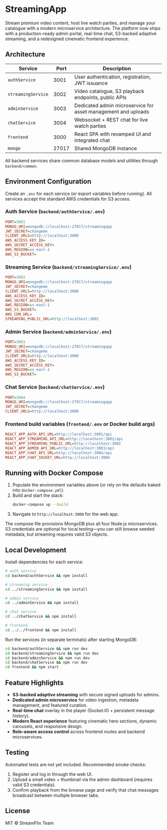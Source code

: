 # StreamingApp

Stream premium video content, host live watch parties, and manage your catalogue with a modern microservice architecture. The platform now ships with a production-ready admin portal, real-time chat, S3-backed adaptive streaming, and a redesigned cinematic frontend experience.

## Architecture

| Service | Port | Description |
| --- | --- | --- |
| `authService` | 3001 | User authentication, registration, JWT issuance |
| `streamingService` | 3002 | Video catalogue, S3 playback endpoints, public APIs |
| `adminService` | 3003 | Dedicated admin microservice for asset management and uploads |
| `chatService` | 3004 | Websocket + REST chat for live watch parties |
| `frontend` | 3000 | React SPA with revamped UI and integrated chat |
| `mongo` | 27017 | Shared MongoDB instance |

All backend services share common database models and utilities through `backend/common`.

## Environment Configuration

Create an `.env` for each service (or export variables before running). All services accept the standard AWS credentials for S3 access.

### Auth Service (`backend/authService/.env`)
```ini
PORT=3001
MONGO_URI=mongodb://localhost:27017/streamingapp
JWT_SECRET=changeme
CLIENT_URLS=http://localhost:3000
AWS_ACCESS_KEY_ID=
AWS_SECRET_ACCESS_KEY=
AWS_REGION=us-east-1
AWS_S3_BUCKET=
```

### Streaming Service (`backend/streamingService/.env`)
```ini
PORT=3002
MONGO_URI=mongodb://localhost:27017/streamingapp
JWT_SECRET=changeme
CLIENT_URLS=http://localhost:3000
AWS_ACCESS_KEY_ID=
AWS_SECRET_ACCESS_KEY=
AWS_REGION=us-east-1
AWS_S3_BUCKET=
AWS_CDN_URL=
STREAMING_PUBLIC_URL=http://localhost:3002
```

### Admin Service (`backend/adminService/.env`)
```ini
PORT=3003
MONGO_URI=mongodb://localhost:27017/streamingapp
JWT_SECRET=changeme
CLIENT_URLS=http://localhost:3000
AWS_ACCESS_KEY_ID=
AWS_SECRET_ACCESS_KEY=
AWS_REGION=us-east-1
AWS_S3_BUCKET=
```

### Chat Service (`backend/chatService/.env`)
```ini
PORT=3004
MONGO_URI=mongodb://localhost:27017/streamingapp
JWT_SECRET=changeme
CLIENT_URLS=http://localhost:3000
```

### Frontend build variables (`frontend/.env` or Docker build args)
```ini
REACT_APP_AUTH_API_URL=http://localhost:3001/api
REACT_APP_STREAMING_API_URL=http://localhost:3002/api
REACT_APP_STREAMING_PUBLIC_URL=http://localhost:3002
REACT_APP_ADMIN_API_URL=http://localhost:3003/api
REACT_APP_CHAT_API_URL=http://localhost:3004/api
REACT_APP_CHAT_SOCKET_URL=http://localhost:3004
```

## Running with Docker Compose

1. Populate the environment variables above (or rely on the defaults baked into `docker-compose.yml`).
2. Build and start the stack:
   ```bash
   docker-compose up --build
   ```
3. Navigate to `http://localhost:3000` for the web app.

The compose file provisions MongoDB plus all four Node.js microservices. S3 credentials are optional for local testing—you can still browse seeded metadata, but streaming requires valid S3 objects.

## Local Development

Install dependencies for each service:

```bash
# auth service
cd backend/authService && npm install

# streaming service
cd ../streamingService && npm install

# admin service
cd ../adminService && npm install

# chat service
cd ../chatService && npm install

# frontend
cd ../../frontend && npm install
```

Run the services (in separate terminals) after starting MongoDB:

```bash
cd backend/authService && npm run dev
cd backend/streamingService && npm run dev
cd backend/adminService && npm run dev
cd backend/chatService && npm run dev
cd frontend && npm start
```

## Feature Highlights

- **S3-backed adaptive streaming** with secure signed uploads for admins.
- **Dedicated admin microservice** for video ingestion, metadata management, and featured curation.
- **Real-time chat** overlay in the player (Socket.IO + persistent message history).
- **Modern React experience** featuring cinematic hero sections, dynamic carousels, and responsive design.
- **Role-aware access control** across frontend routes and backend microservices.

## Testing

Automated tests are not yet included. Recommended smoke checks:

1. Register and log in through the web UI.
2. Upload a small video + thumbnail via the admin dashboard (requires valid S3 credentials).
3. Confirm playback from the browse page and verify that chat messages broadcast between multiple browser tabs.

## License

MIT © StreamFlix Team
